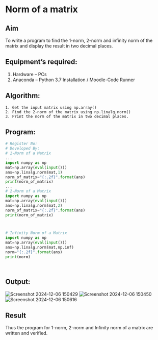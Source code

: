 # Norm of a matrix
## Aim
To write a program to find the 1-norm, 2-norm and infinity norm of the matrix and display the result in two decimal places.
## Equipment’s required:
1.	Hardware – PCs
2.	Anaconda – Python 3.7 Installation / Moodle-Code Runner
## Algorithm:
	1. Get the input matrix using np.array()   
    2. Find the 2-norm of the matrix using np.linalg.norm()
	3. Print the norm of the matrix in two decimal places.
## Program:
```Python
# Register No:
# Developed By:
# 1-Norm of a Matrix
...
import numpy as np
mat=np.array(eval(input()))
ans=np.linalg.norm(mat,1)
norm_of_matrix="{:.2f}".format(ans)
print(norm_of_matrix)
...
# 2-Norm of a Matrix
import numpy as np
mat=np.array(eval(input()))
ans=np.linalg.norm(mat,2)
norm_of_matrix="{:.2f}".format(ans)
print(norm_of_matrix)



# Infinity Norm of a Matrix
import numpy as np
mat=np.array(eval(input()))
ans=np.linalg.norm(mat,np.inf)
norm="{:.2f}".format(ans)
print(norm)




```
## Output:
![Screenshot 2024-12-06 150429](https://github.com/user-attachments/assets/ac62b3f7-9d7e-429a-be97-c6258cf1a53a)
![Screenshot 2024-12-06 150450](https://github.com/user-attachments/assets/b64de1b9-3924-4e02-af79-082a8895aff7)
![Screenshot 2024-12-06 150616](https://github.com/user-attachments/assets/b4095236-d96a-4532-be01-73319ca49885)


## Result
Thus the program for 1-norm, 2-norm and Infinity norm of a matrix are written and verified.
